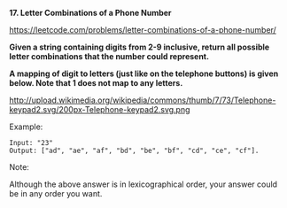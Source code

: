 **17. Letter Combinations of a Phone Number**

https://leetcode.com/problems/letter-combinations-of-a-phone-number/

**Given a string containing digits from 2-9 inclusive, return all possible letter combinations that the number could represent.**

**A mapping of digit to letters (just like on the telephone buttons) is given below. Note that 1 does not map to any letters.**

http://upload.wikimedia.org/wikipedia/commons/thumb/7/73/Telephone-keypad2.svg/200px-Telephone-keypad2.svg.png

Example:

    Input: "23"
    Output: ["ad", "ae", "af", "bd", "be", "bf", "cd", "ce", "cf"].
Note:

Although the above answer is in lexicographical order, your answer could be in any order you want.
